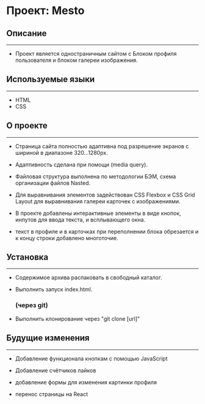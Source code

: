# Проект: Mesto

## Описание
---

- Проект является одностраничным сайтом с Блоком профиля пользователя и блоком галереи изображения.

## Используемые языки
---

- HTML
- CSS

## О проекте
---

- Страница сайта полностью адаптивна под разрешение экранов с шириной в диапазоне 320...1280px.

- Адаптивность сделана при помощи (media query).

- Файловая структура выполнена по методологии БЭМ, схема организации файлов Nasted.

- Для выравнивания элементов задействован CSS Flexbox и CSS Grid Layout для выравнивания галереи карточек с изображениями.

- В проекте добавлены интерактивные элементы в виде кнопок, инпутов для ввода текста, и всплывающего окна.

- текст в профиле и в карточках при переполнении блока обрезается и к концу строки добавлено многоточие.


## Установка
---

- Содержимое архива распаковать в свободный каталог.

- Выполнить запуск index.html.

  ### (через git)

- Выполнить клонирование через "git clone [url]"

## Будущие изменения
---

- Добавление функционала кнопкам с помощью JavaScript

- Добавление счётчиков лайков

- добавление формы для изменения картинки профиля

- перенос страницы на React

